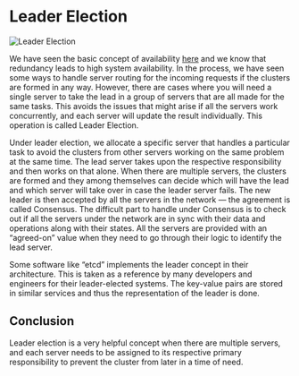 # Leader Election

![Leader Election](https://miro.medium.com/max/1100/1*c0ZAlvdKLCvqiYbWveGrcQ.jpeg)

We have seen the basic concept of availability [here](https://github.com/Pragya2056/Portfolio/tree/master/System%20Design%20Concepts/System%20Availability) and we know that redundancy leads to high system availability. In the process, we have seen some ways to handle server routing for the incoming requests if the clusters are formed in any way. However, there are cases where you will need a single server to take the lead in a group of servers that are all made for the same tasks. This avoids the issues that might arise if all the servers work concurrently, and each server will update the result individually. This operation is called Leader Election.

Under leader election, we allocate a specific server that handles a particular task to avoid the clusters from other servers working on the same problem at the same time. The lead server takes upon the respective responsibility and then works on that alone. When there are multiple servers, the clusters are formed and they among themselves can decide which will have the lead and which server will take over in case the leader server fails. The new leader is then accepted by all the servers in the network — the agreement is called Consensus. The difficult part to handle under Consensus is to check out if all the servers under the network are in sync with their data and operations along with their states. All the servers are provided with an “agreed-on” value when they need to go through their logic to identify the lead server.

Some software like “etcd” implements the leader concept in their architecture. This is taken as a reference by many developers and engineers for their leader-elected systems. The key-value pairs are stored in similar services and thus the representation of the leader is done.

## Conclusion

Leader election is a very helpful concept when there are multiple servers, and each server needs to be assigned to its respective primary responsibility to prevent the cluster from later in a time of need.